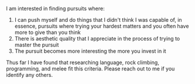 I am interested in finding pursuits where:
1. I can push myself and do things that I didn't think I was capable of, in essence, pursuits where trying your hardest matters and you often have more to give than you think
2. There is aesthetic quality that I appreciate in the process of trying to master the pursuit
3. The pursuit becomes more interesting the more you invest in it

Thus far I have found that researching language, rock climbing, programming, and melee fit this criteria. Please reach out to me if you identify any others.